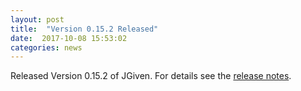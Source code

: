 ```yaml
---
layout: post
title:  "Version 0.15.2 Released"
date:  2017-10-08 15:53:02
categories: news
---
```


Released Version 0.15.2 of JGiven. For details see the [release notes](https://github.com/TNG/JGiven/releases/tag/v0.15.2).

[jgiven-gh]: https://github.com/TNG/JGiven
[jgiven]:    http://jgiven.org
